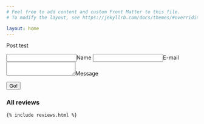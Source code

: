 ```yaml
---
# Feel free to add content and custom Front Matter to this file.
# To modify the layout, see https://jekyllrb.com/docs/themes/#overriding-theme-defaults

layout: home
---
```


Post test

<form method="POST" action="https://api.staticman.net/v3/entry/github/DarkBaptism/test/master/comments">
  <input name="options[redirect]" type="hidden" value="https://darkbaptism.github.io/test">
  <!-- e.g. "2016-01-02-this-is-a-post" -->
  <input name="options[slug]" type="hidden" value="{{ page.slug }}">
  <label><input name="fields[name]" type="text">Name</label>
  <label><input name="fields[email]" type="email">E-mail</label>
  <label><textarea name="fields[message]"></textarea>Message</label>
  
  <button type="submit">Go!</button>
</form>

<section class="constrain">
    <h3>All reviews</h3>

    {% include reviews.html %}
</section>
